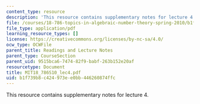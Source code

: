 ```yaml
---
content_type: resource
description: 'This resource contains supplementary notes for lecture 4. '
file: /courses/18-786-topics-in-algebraic-number-theory-spring-2010/b1f739b8c424973ee0bb446260874ffc_MIT18_786S10_lec4.pdf
file_type: application/pdf
learning_resource_types: []
license: https://creativecommons.org/licenses/by-nc-sa/4.0/
ocw_type: OCWFile
parent_title: Readings and Lecture Notes
parent_type: CourseSection
parent_uid: 9515bca6-7474-82f9-babf-263b152e20af
resourcetype: Document
title: MIT18_786S10_lec4.pdf
uid: b1f739b8-c424-973e-e0bb-446260874ffc
---
```

This resource contains supplementary notes for lecture 4. 